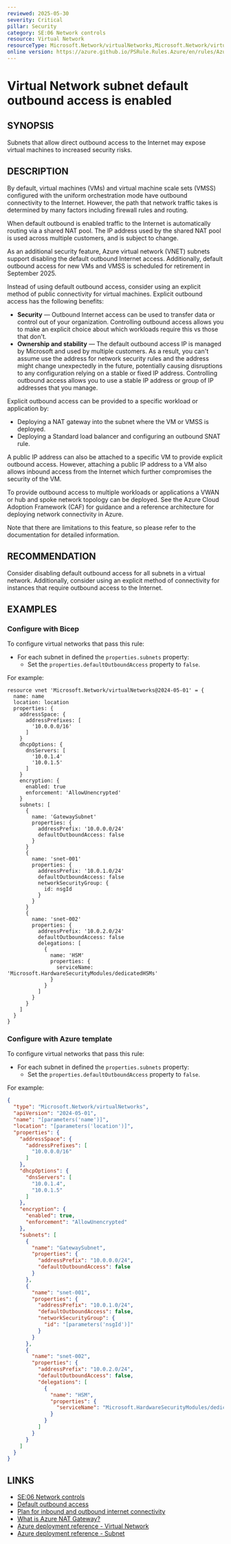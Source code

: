 ```yaml
---
reviewed: 2025-05-30
severity: Critical
pillar: Security
category: SE:06 Network controls
resource: Virtual Network
resourceType: Microsoft.Network/virtualNetworks,Microsoft.Network/virtualNetworks/subnets
online version: https://azure.github.io/PSRule.Rules.Azure/en/rules/Azure.VNET.PrivateSubnet/
---
```


# Virtual Network subnet default outbound access is enabled

## SYNOPSIS

Subnets that allow direct outbound access to the Internet may expose virtual machines to increased security risks.

## DESCRIPTION

By default, virtual machines (VMs) and virtual machine scale sets (VMSS) configured with the uniform orchestration mode
have outbound connectivity to the Internet.
However, the path that network traffic takes is determined by many factors including firewall rules and routing.

When default outbound is enabled traffic to the Internet is automatically routing via a shared NAT pool.
The IP address used by the shared NAT pool is used across multiple customers, and is subject to change.

As an additional security feature, Azure virtual network (VNET) subnets support disabling the default outbound Internet access.
Additionally, default outbound access for new VMs and VMSS is scheduled for retirement in September 2025.

Instead of using default outbound access, consider using an explicit method of public connectivity for virtual machines.
Explicit outbound access has the following benefits:

- **Security** &mdash; Outbound Internet access can be used to transfer data or control out of your organization.
  Controlling outbound access allows you to make an explicit choice about which workloads require this vs those that don't.
- **Ownership and stability** &mdash; The default outbound access IP is managed by Microsoft and used by multiple customers.
  As a result, you can't assume use the address for network security rules and the address might change unexpectedly in
  the future, potentially causing disruptions to any configuration relying on a stable or fixed IP address.
  Controlling outbound access allows you to use a stable IP address or group of IP addresses that you manage.

Explicit outbound access can be provided to a specific workload or application by:

- Deploying a NAT gateway into the subnet where the VM or VMSS is deployed.
- Deploying a Standard load balancer and configuring an outbound SNAT rule.

A public IP address can also be attached to a specific VM to provide explicit outbound access.
However, attaching a public IP address to a VM also allows inbound access from the Internet which further compromises
the security of the VM.

To provide outbound access to multiple workloads or applications a VWAN or hub and spoke network topology can be deployed.
See the Azure Cloud Adoption Framework (CAF) for guidance and a reference architecture for deploying network
connectivity in Azure.

Note that there are limitations to this feature, so please refer to the documentation for detailed information.

## RECOMMENDATION

Consider disabling default outbound access for all subnets in a virtual network.
Additionally, consider using an explicit method of connectivity for instances that require outbound access to the Internet.

## EXAMPLES

### Configure with Bicep

To configure virtual networks that pass this rule:

- For each subnet in defined the `properties.subnets` property:
  - Set the `properties.defaultOutboundAccess` property to `false`.

For example:

```bicep
resource vnet 'Microsoft.Network/virtualNetworks@2024-05-01' = {
  name: name
  location: location
  properties: {
    addressSpace: {
      addressPrefixes: [
        '10.0.0.0/16'
      ]
    }
    dhcpOptions: {
      dnsServers: [
        '10.0.1.4'
        '10.0.1.5'
      ]
    }
    encryption: {
      enabled: true
      enforcement: 'AllowUnencrypted'
    }
    subnets: [
      {
        name: 'GatewaySubnet'
        properties: {
          addressPrefix: '10.0.0.0/24'
          defaultOutboundAccess: false
        }
      }
      {
        name: 'snet-001'
        properties: {
          addressPrefix: '10.0.1.0/24'
          defaultOutboundAccess: false
          networkSecurityGroup: {
            id: nsgId
          }
        }
      }
      {
        name: 'snet-002'
        properties: {
          addressPrefix: '10.0.2.0/24'
          defaultOutboundAccess: false
          delegations: [
            {
              name: 'HSM'
              properties: {
                serviceName: 'Microsoft.HardwareSecurityModules/dedicatedHSMs'
              }
            }
          ]
        }
      }
    ]
  }
}
```

<!-- external:avm avm/res/network/virtual-network subnets[*].defaultOutboundAccess -->

### Configure with Azure template

To configure virtual networks that pass this rule:

- For each subnet in defined the `properties.subnets` property:
  - Set the `properties.defaultOutboundAccess` property to `false`.

For example:

```json
{
  "type": "Microsoft.Network/virtualNetworks",
  "apiVersion": "2024-05-01",
  "name": "[parameters('name')]",
  "location": "[parameters('location')]",
  "properties": {
    "addressSpace": {
      "addressPrefixes": [
        "10.0.0.0/16"
      ]
    },
    "dhcpOptions": {
      "dnsServers": [
        "10.0.1.4",
        "10.0.1.5"
      ]
    },
    "encryption": {
      "enabled": true,
      "enforcement": "AllowUnencrypted"
    },
    "subnets": [
      {
        "name": "GatewaySubnet",
        "properties": {
          "addressPrefix": "10.0.0.0/24",
          "defaultOutboundAccess": false
        }
      },
      {
        "name": "snet-001",
        "properties": {
          "addressPrefix": "10.0.1.0/24",
          "defaultOutboundAccess": false,
          "networkSecurityGroup": {
            "id": "[parameters('nsgId')]"
          }
        }
      },
      {
        "name": "snet-002",
        "properties": {
          "addressPrefix": "10.0.2.0/24",
          "defaultOutboundAccess": false,
          "delegations": [
            {
              "name": "HSM",
              "properties": {
                "serviceName": "Microsoft.HardwareSecurityModules/dedicatedHSMs"
              }
            }
          ]
        }
      }
    ]
  }
}
```

## LINKS

- [SE:06 Network controls](https://learn.microsoft.com/azure/well-architected/security/networking)
- [Default outbound access](https://learn.microsoft.com/azure/virtual-network/ip-services/default-outbound-access)
- [Plan for inbound and outbound internet connectivity](https://learn.microsoft.com/azure/cloud-adoption-framework/ready/azure-best-practices/plan-for-inbound-and-outbound-internet-connectivity)
- [What is Azure NAT Gateway?](https://learn.microsoft.com/azure/nat-gateway/nat-overview)
- [Azure deployment reference - Virtual Network](https://learn.microsoft.com/azure/templates/microsoft.network/virtualnetworks)
- [Azure deployment reference - Subnet](https://learn.microsoft.com/azure/templates/microsoft.network/virtualnetworks/subnets)
